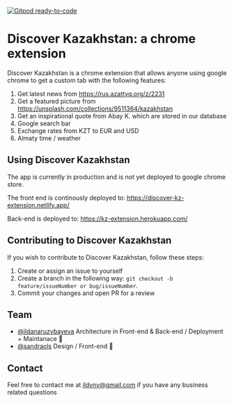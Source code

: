 [![Gitpod ready-to-code](https://img.shields.io/badge/Gitpod-ready--to--code-blue?logo=gitpod)](https://gitpod.io/#https://github.com/ildanaruzybayeva/discover-kz-chrome-extenstion) 



# 

# Discover Kazakhstan: a chrome extension


Discover Kazakhstan is a chrome extension that allows anyone using google chrome to get a custom tab with the following features: 

1. Get latest news from https://rus.azattyq.org/z/2231
2. Get a featured picture from https://unsplash.com/collections/9511364/kazakhstan
3. Get an inspirational quote from Abay K. which are stored in our database
4. Google search bar
5. Exchange rates from KZT to EUR and USD
6. Almaty time / weather


## Using Discover Kazakhstan

The app is currently in production and is not yet deployed to google chrome store.

The front end is continously deployed to:
https://discover-kz-extension.netlify.app/

Back-end is deployed to:
https://kz-extension.herokuapp.com/



## Contributing to Discover Kazakhstan
If you wish to contribute to Discover Kazakhstan, follow these steps:

1. Create or assign an issue to yourself
2. Create a branch in the following way: `git checkout -b feature/issueNumber or bug/issueNumber`.
3. Commit your changes and open PR for a review

## Team

* [@ildanaruzybayeva](https://github.com/ildanaruzybayeva) Architecture in Front-end & Back-end / Deployment + Maintanace 📖
* [@sandraols](https://github.com/sandraols) Design / Front-end 🐛


## Contact

Feel free to contact me at <ildvnv@gmail.com> if you have any business related questions
